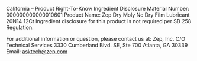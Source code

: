 
 
 
California – Product Right-To-Know Ingredient Disclosure 
Material Number: 000000000000010601 
Product Name: Zep Dry Moly Nc Dry Film Lubricant 20N14 12Ct 
Ingredient disclosure for this product is not required per SB 258 Regulation. 
 
For additional information or question, please contact us at: 
Zep, Inc. 
C/O Technical Services 
3330 Cumberland Blvd. SE, Ste 700 
Atlanta, GA 30339 
Email: asktech@zep.com 
 
 
 
 
